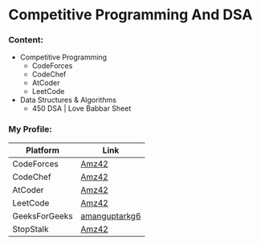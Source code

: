 # Competitive Programming And DSA
### Content:
- Competitive Programming
    - CodeForces
    - CodeChef
    - AtCoder
    - LeetCode
- Data Structures & Algorithms
    - 450 DSA | Love Babbar Sheet
### My Profile:
| Platform      | Link |
| ------        | ------ |
| CodeForces    | [Amz42](https://codeforces.com/profile/Amz42) |
| CodeChef      | [Amz42](https://www.codechef.com/users/amz42) |
| AtCoder       | [Amz42](https://atcoder.jp/users/Amz42) |
| LeetCode      | [Amz42](https://leetcode.com/Amz42/) |
| GeeksForGeeks | [amanguptarkg6](https://auth.geeksforgeeks.org/user/amanguptarkg6/profile) |
| StopStalk     | [Amz42](https://www.stopstalk.com/user/profile/Amz42) |